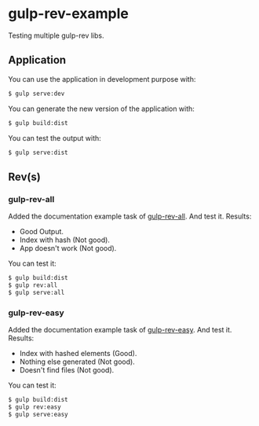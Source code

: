# gulp-rev-example
Testing multiple gulp-rev libs.

## Application
You can use the application in development purpose with: 

``` sh
$ gulp serve:dev
```

You can generate the new version of the application with:

``` sh
$ gulp build:dist
```

You can test the output with:

``` sh
$ gulp serve:dist
```

## Rev(s)
### gulp-rev-all

Added the documentation example task of [gulp-rev-all]. And test it. Results:
- Good Output.
- Index with hash (Not good).
- App doesn't work (Not good).

You can test it:

``` sh
$ gulp build:dist
$ gulp rev:all
$ gulp serve:all
```

### gulp-rev-easy

Added the documentation example task of [gulp-rev-easy]. And test it. Results:
- Index with hashed elements (Good).
- Nothing else generated (Not good).
- Doesn't find files (Not good). 

You can test it:

``` sh
$ gulp build:dist
$ gulp rev:easy
$ gulp serve:easy 
```

[gulp-rev-all]: <https://github.com/smysnk/gulp-rev-all>
[gulp-rev-easy]: <https://github.com/timtian/gulp-rev-easy>
